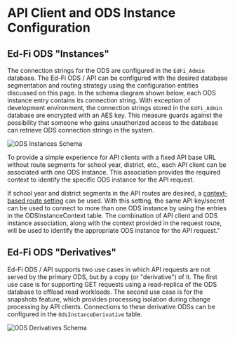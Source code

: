 # API Client and ODS Instance Configuration

## Ed-Fi ODS "Instances"

The connection strings for the ODS are configured in the `EdFi_Admin` database.
The Ed-Fi ODS / API can be configured with the desired database segmentation and
routing strategy using the configuration entities discussed on this page. In the
schema diagram shown below, each ODS instance entry contains its connection
string. With exception of development environment, the connection strings stored
in the `EdFi_Admin` database are encrypted with an AES key. This measure guards
against the possibility that someone who gains unauthorized access to the
database can retrieve ODS connection strings in the system.

![ODS Instances Schema](https://edfi.atlassian.net/wiki/download/attachments/25493639/image-2023-7-29_19-54-43.png?version=1&modificationDate=1699456104283&cacheVersion=1&api=v2)

To provide a simple experience for API clients with a fixed API base URL without
route segments for school year, district, etc., each API client can be
associated with one ODS instance. This association provides the required context
to identify the specific ODS instance for the API request.

If school year and district segments in the API routes are desired, a
[context-based route setting](./context-based-routing-for-year-specific-ods.md)
can be used. With this setting, the same API key/secret can be used to connect
to more than one ODS instance by using the entries in the ODSInstanceContext
table. The combination of API client and ODS instance association, along with
the context provided in the request route, will be used to identify the
appropriate ODS instance for the API request."

## Ed-Fi ODS "Derivatives"

Ed-Fi ODS / API supports two use cases in which API requests are not served by
the primary ODS, but by a copy (or "derivative") of it. The first use case is
for supporting GET requests using a read-replica of the ODS database to offload
read workloads. The second use case is for the snapshots feature, which provides
processing isolation during change processing by API clients. Connections to
these derivative ODSs can be configured in the `OdsInstanceDerivative` table.

![ODS Derivatives Schema](https://edfi.atlassian.net/wiki/download/attachments/25493639/image-2023-7-30_17-6-23.png?version=1&modificationDate=1699456104277&cacheVersion=1&api=v2)
